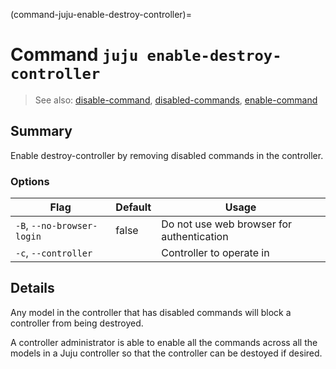 (command-juju-enable-destroy-controller)=
# Command `juju enable-destroy-controller`
> See also: [disable-command](#disable-command), [disabled-commands](#disabled-commands), [enable-command](#enable-command)

## Summary
Enable destroy-controller by removing disabled commands in the controller.

### Options
| Flag | Default | Usage |
| --- | --- | --- |
| `-B`, `--no-browser-login` | false | Do not use web browser for authentication |
| `-c`, `--controller` |  | Controller to operate in |

## Details

Any model in the controller that has disabled commands will block a controller
from being destroyed.

A controller administrator is able to enable all the commands across all the models
in a Juju controller so that the controller can be destoyed if desired.